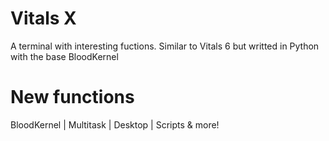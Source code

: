 # Vitals X
A terminal with interesting fuctions. Similar to Vitals 6 but writted in Python with the base BloodKernel

# New functions
BloodKernel | Multitask | Desktop | Scripts & more!
